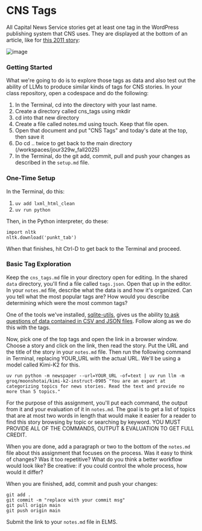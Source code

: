# CNS Tags

All Capital News Service stories get at least one tag in the WordPress publishing system that CNS uses. They are displayed at the bottom of an article, like for [this 2011 story](https://cnsmaryland.org/2011/11/23/white-house-lets-move-program-lets-schools-snag-salad-bars/):

![image](../static/salad-bar-tags.png)

### Getting Started

What we're going to do is to explore those tags as data and also test out the ability of LLMs to produce similar kinds of tags for CNS stories. In your class repository, open a codespace and do the following:

1. In the Terminal, cd into the directory with your last name.
2. Create a directory called cns_tags using mkdir
3. cd into that new directory
4. Create a file called notes.md using touch. Keep that file open.
5. Open that document and put "CNS Tags" and today's date at the top, then save it
6. Do cd .. twice to get back to the main directory (/workspaces/jour329w_fall2025)
7. In the Terminal, do the git add, commit, pull and push your changes as described in the `setup.md` file.


### One-Time Setup

In the Terminal, do this:

1. `uv add lxml_html_clean`
2. `uv run python`

Then, in the Python interpreter, do these:

```{python}
import nltk
nltk.download('punkt_tab')
```

When that finishes, hit Ctrl-D to get back to the Terminal and proceed.

### Basic Tag Exploration

Keep the `cns_tags.md` file in your directory open for editing. In the shared `data` directory, you'll find a file called `tags.json`. Open that up in the editor. In your `notes.md` file, describe what the data is and how it's organized. Can you tell what the most popular tags are? How would you describe determining which were the most common tags?

One of the tools we've installed, [sqlite-utils](https://sqlite-utils.datasette.io/en/stable/index.html), gives us the ability [to ask questions of data contained in CSV and JSON files](https://sqlite-utils.datasette.io/en/stable/cli.html#running-queries-directly-against-csv-or-json). Follow along as we do this with the tags.

Now, pick one of the top tags and open the link in a browser window. Choose a story and click on the link, then read the story. Put the URL and the title of the story in your `notes.md` file. Then run the following command in Terminal, replacing YOUR_URL with the actual URL. We'll be using a model called Kimi-K2 for this.

```{bash}
uv run python -m newspaper --url=YOUR_URL -of=text | uv run llm -m groq/moonshotai/kimi-k2-instruct-0905 "You are an expert at categorizing topics for news stories. Read the text and provide no more than 5 topics."
```

For the purpose of this assignment, you'll put each command, the output from it and your evaluation of it in `notes.md`. The goal is to get a list of topics that are at most two words in length that would make it easier for a reader to find this story browsing by topic or searching by keyword. YOU MUST PROVIDE ALL OF THE COMMANDS, OUTPUT & EVALUATION TO GET FULL CREDIT.

When you are done, add a paragraph or two to the bottom of the `notes.md` file about this assignment that focuses on the process. Was it easy to think of changes? Was it too repetitive? What do you think a better workflow would look like? Be creative: if you could control the whole process, how would it differ?

When you are finished, add, commit and push your changes:

```{bash}
git add .
git commit -m "replace with your commit msg"
git pull origin main
git push origin main
```

Submit the link to your `notes.md` file in ELMS.